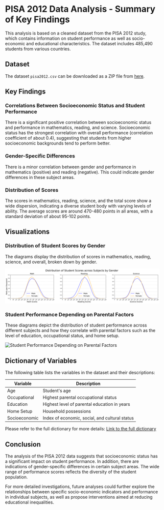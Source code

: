 # PISA 2012 Data Analysis - Summary of Key Findings

This analysis is based on a cleaned dataset from the PISA 2012 study, which contains information on student performance as well as socio-economic and educational characteristics. The dataset includes 485,490 students from various countries.

## Dataset

The dataset `pisa2012.csv` can be downloaded as a ZIP file from [here](https://www.google.com/url?q=https://s3.amazonaws.com/udacity-hosted-downloads/ud507/pisa2012.csv.zip&sa=D&ust=1581581520574000).

## Key Findings

### Correlations Between Socioeconomic Status and Student Performance

There is a significant positive correlation between socioeconomic status and performance in mathematics, reading, and science. Socioeconomic status has the strongest correlation with overall performance (correlation coefficient of about 0.4), suggesting that students from higher socioeconomic backgrounds tend to perform better.

### Gender-Specific Differences

There is a minor correlation between gender and performance in mathematics (positive) and reading (negative). This could indicate gender differences in these subject areas.

### Distribution of Scores

The scores in mathematics, reading, science, and the total score show a wide dispersion, indicating a diverse student body with varying levels of ability. The average scores are around 470-480 points in all areas, with a standard deviation of about 95-102 points.

## Visualizations

### Distribution of Student Scores by Gender

The diagrams display the distribution of scores in mathematics, reading, science, and overall, broken down by gender.

![Distribution of Student Scores by Gender](./PNG/Distribution_of_Student_Scores_across_Subjects_by_Gender.png)

### Student Performance Depending on Parental Factors

These diagrams depict the distribution of student performance across different subjects and how they correlate with parental factors such as the level of education, occupational status, and home setup.

![Student Performance Depending on Parental Factors](./PNG/Distribution_of_Student_Scores_across_Subjects_depending_on_Parental_Factors.png)

## Dictionary of Variables

The following table lists the variables in the dataset and their descriptions:

| Variable       | Description                                                |
| -------------- | ---------------------------------------------------------- |
| Age            | Student's age                                              |
| Occupational   | Highest parental occupational status                        |
| Education      | Highest level of parental education in years               |
| Home Setup     | Household possessions                                      |
| Socioeconomic  | Index of economic, social, and cultural status             |

Please refer to the full dictionary for more details: [Link to the full dictionary](https://www.google.com/url?q=https://s3.amazonaws.com/udacity-hosted-downloads/ud507/pisadict2012.csv&sa=D&ust=1554482573645000)

## Conclusion

The analysis of the PISA 2012 data suggests that socioeconomic status has a significant impact on student performance. In addition, there are indications of gender-specific differences in certain subject areas. The wide range of performance scores reflects the diversity of the student population.

For more detailed investigations, future analyses could further explore the relationships between specific socio-economic indicators and performance in individual subjects, as well as propose interventions aimed at reducing educational inequalities.